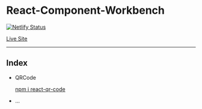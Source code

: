 # React-Component-Workbench

[![Netlify Status](https://api.netlify.com/api/v1/badges/78c3207e-7480-4806-a33a-a3c0ff1aebd1/deploy-status)](https://app.netlify.com/sites/amazing-gumption-3e7bbd/deploys)

[Live Site](https://javcomponents.netlify.app/)

---

## Index

- QRCode

  [npm i react-qr-code](https://www.npmjs.com/package/react-qr-code)

- ...
